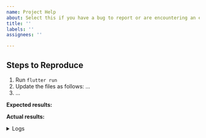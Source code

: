 ```yaml
---
name: Project Help
about: Select this if you have a bug to report or are encountering an error. MAKE SURE YOU HAVE FOLLOWED THE WIKI FIRST
title: ''
labels: ''
assignees: ''

---
```


<!-- Thank you for using Snapkit!

     Before creating an issue, make sure to check our documentation
     and other issues for possible fixes to your problem
      * https://pub.dev/documentation/snapkit/latest/
      * https://github.com/TimmyRB/snapkit/wiki
-->

## Steps to Reproduce

<!-- You must include full steps to reproduce so that we can reproduce the problem. -->

1. Run `flutter run`
2. Update the files as follows: ... <!-- include every file that is different from the template app! -->
3. ... <!-- describe how to reproduce the problem -->

**Expected results:** <!-- what did you want to see? -->

**Actual results:** <!-- what did you see? -->

<details>
  <summary>Logs</summary>

<!--
      Run your application with `flutter run --verbose` and attach all the
      log output below between the lines with the backticks. If there is an
      exception, please see if the error message includes enough information
      to explain how to solve the issue.
-->

```
 flutter run --verbose goes here
```

<!--
     Run `flutter analyze` and attach any output of that command below.
     If there are any analysis errors, try resolving them before filing this issue.
-->

```
 flutter analyze goes here
```

<!-- Finally, paste the output of running `flutter doctor -v` here. -->

```
 flutter doctor -v goes here
```

</details>
